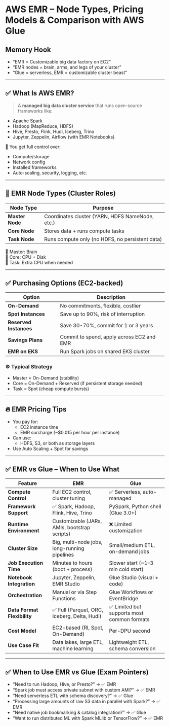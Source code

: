 # AWS EMR – Node Types, Pricing Models & Comparison with AWS Glue

## Memory Hook  
- “EMR = Customizable big data factory on EC2”  
- “EMR nodes = brain, arms, and legs of your cluster”  
- “Glue = serverless, EMR = customizable cluster beast”

---

## ✅ What Is AWS EMR?

> A **managed big data cluster service** that runs open-source frameworks like:
- Apache Spark
- Hadoop (MapReduce, HDFS)
- Hive, Presto, Flink, Hudi, Iceberg, Trino
- Jupyter, Zeppelin, Airflow (with EMR Notebooks)

🧠 You get full control over:
- Compute/storage
- Network config
- Installed frameworks
- Auto-scaling, security, logging, etc.

---

## 🧩 EMR Node Types (Cluster Roles)

| Node Type       | Purpose                                           |
|------------------|--------------------------------------------------|
| **Master Node**  | Coordinates cluster (YARN, HDFS NameNode, etc.) |
| **Core Node**    | Stores data + runs compute tasks                |
| **Task Node**    | Runs compute only (no HDFS, no persistent data) |

🧠 Master: Brain  
🧠 Core: CPU + Disk  
🧠 Task: Extra CPU when needed

---

## ✅ Purchasing Options (EC2-backed)

| Option                 | Description                                          |
|-------------------------|------------------------------------------------------|
| **On-Demand**           | No commitments, flexible, costlier                  |
| **Spot Instances**      | Save up to 90%, risk of interruption                |
| **Reserved Instances**  | Save 30-70%, commit for 1 or 3 years                |
| **Savings Plans**       | Commit to spend, apply across EC2 and EMR           |
| **EMR on EKS**          | Run Spark jobs on shared EKS cluster                |

### ⚙️ Typical Strategy
- Master = On-Demand (stability)
- Core = On-Demand + Reserved (if persistent storage needed)
- Task = Spot (cheap compute bursts)

---

## 🔥 EMR Pricing Tips

- You pay for:
  - EC2 instance time
  - EMR surcharge (~$0.015 per hour per instance)
- Can use:
  - HDFS, S3, or both as storage layers
- Use Auto Scaling + Spot for savings

---

## ✅ EMR vs Glue – When to Use What

| Feature                        | **EMR**                                     | **Glue**                                  |
|--------------------------------|----------------------------------------------|--------------------------------------------|
| **Compute Control**            | Full EC2 control, cluster tuning             | ✅ Serverless, auto-managed                |
| **Framework Support**          | ✅ Spark, Hadoop, Flink, Hive, Trino         | PySpark, Python shell (Glue 3.0+)          |
| **Runtime Environment**        | Customizable (JARs, AMIs, bootstrap scripts) | ❌ Limited customization                   |
| **Cluster Size**               | Big, multi-node jobs, long-running pipelines | Small/medium ETL, on-demand jobs           |
| **Job Execution Time**         | Minutes to hours (boot + process)            | Slower start (~1–3 min cold start)         |
| **Notebook Integration**       | Jupyter, Zeppelin, EMR Studio                | Glue Studio (visual + code)                |
| **Orchestration**              | Manual or via Step Functions                 | Glue Workflows or EventBridge              |
| **Data Format Flexibility**    | ✅ Full (Parquet, ORC, Iceberg, Delta, Hudi) | ✅ Limited but supports most common formats|
| **Cost Model**                 | EC2-based (RI, Spot, On-Demand)              | Per-DPU second                             |
| **Use Case Fit**               | Data lakes, large ETL, machine learning      | Lightweight ETL, schema conversion         |

---

## ✅ When to Use EMR vs Glue (Exam Pointers)

- “Need to run Hadoop, Hive, or Presto?” → ✅ EMR
- “Spark job must access private subnet with custom AMI?” → ✅ EMR
- “Need serverless ETL with schema discovery?” → ✅ Glue
- “Processing large amounts of raw S3 data in parallel with Spark?” → ✅ EMR
- “Need native job bookmarking & catalog integration?” → ✅ Glue
- “Want to run distributed ML with Spark MLlib or TensorFlow?” → ✅ EMR
